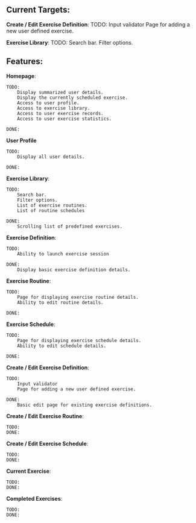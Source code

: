 ## Current Targets:

**Create / Edit Exercise Definition**:
	TODO:
		Input validator
		Page for adding a new user defined exercise.

**Exercise Library**:
	TODO:
		Search bar.
		Filter options.


## Features:

**Homepage**:

	TODO:
		Display summarized user details.
		Display the currently scheduled exercise.
		Access to user profile.
		Access to exercise library.
		Access to user exercise records.
		Access to user exercise statistics.
	
	DONE:

**User Profile**

	TODO:
		Display all user details.

	DONE:

**Exercise Library**: 

	TODO:
		Search bar.
		Filter options.
		List of exercise routines.
		List of routine schedules

	DONE: 
		Scrolling list of predefined exercises.

**Exercise Definition**: 

	TODO:
		Ability to launch exercise session 

	DONE:
		Display basic exercise definition details.

**Exercise Routine**:

	TODO:
		Page for displaying exercise routine details.
		Ability to edit routine details.

	DONE:

**Exercise Schedule**:

	TODO:
		Page for displaying exercise schedule details.
		Ability to edit schedule details.

	DONE:

**Create / Edit Exercise Definition**:

	TODO:
		Input validator
		Page for adding a new user defined exercise.

	DONE:
		Basic edit page for existing exercise definitions.

**Create / Edit Exercise Routine**:

	TODO:
	DONE:

**Create / Edit Exercise Schedule**:

	TODO:
	DONE:

**Current Exercise**:

	TODO:
	DONE:

**Completed Exercises**:

	TODO:
	DONE: